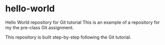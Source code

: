 # hello-world
Hello World repository for Git tutorial
This is an example of a repository for my the pre-class Git assignment.

This repository is built step-by-step following the Git tutorial.